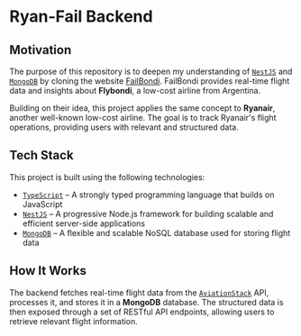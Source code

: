 # Ryan-Fail Backend

## Motivation  

The purpose of this repository is to deepen my understanding of [`NestJS`](https://nestjs.com/) and [`MongoDB`](https://www.mongodb.com/) by cloning the website [FailBondi](https://failbondi.fail/). FailBondi provides real-time flight data and insights about **Flybondi**, a low-cost airline from Argentina.  

Building on their idea, this project applies the same concept to **Ryanair**, another well-known low-cost airline. The goal is to track Ryanair's flight operations, providing users with relevant and structured data.  

## Tech Stack  

This project is built using the following technologies:  

- [`TypeScript`](https://www.typescriptlang.org/) – A strongly typed programming language that builds on JavaScript  
- [`NestJS`](https://nestjs.com/) – A progressive Node.js framework for building scalable and efficient server-side applications  
- [`MongoDB`](https://www.mongodb.com/) – A flexible and scalable NoSQL database used for storing flight data  

## How It Works  

The backend fetches real-time flight data from the [`AviationStack`](https://aviationstack.com/) API, processes it, and stores it in a **MongoDB** database. The structured data is then exposed through a set of RESTful API endpoints, allowing users to retrieve relevant flight information.
